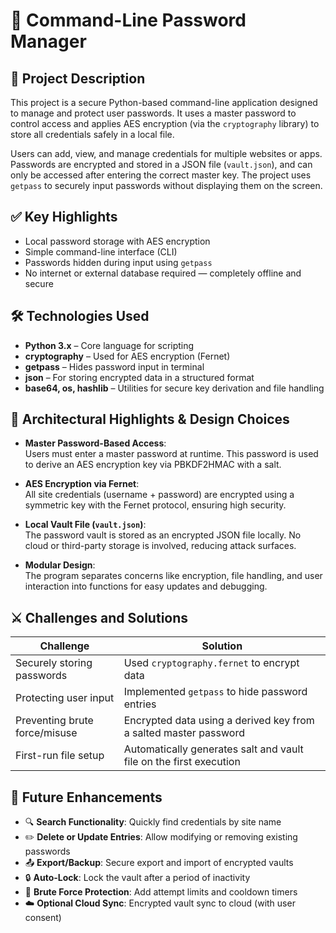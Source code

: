 # 🔐 Command-Line Password Manager

## 📄 Project Description

This project is a secure Python-based command-line application designed to manage and protect user passwords. It uses a master password to control access and applies AES encryption (via the `cryptography` library) to store all credentials safely in a local file.

Users can add, view, and manage credentials for multiple websites or apps. Passwords are encrypted and stored in a JSON file (`vault.json`), and can only be accessed after entering the correct master key. The project uses `getpass` to securely input passwords without displaying them on the screen.


## ✅ Key Highlights

- Local password storage with AES encryption  
- Simple command-line interface (CLI)  
- Passwords hidden during input using `getpass`  
- No internet or external database required — completely offline and secure


## 🛠 Technologies Used

- **Python 3.x** – Core language for scripting  
- **cryptography** – Used for AES encryption (Fernet)  
- **getpass** – Hides password input in terminal  
- **json** – For storing encrypted data in a structured format  
- **base64, os, hashlib** – Utilities for secure key derivation and file handling

## 🧱 Architectural Highlights & Design Choices

- **Master Password-Based Access**:  
  Users must enter a master password at runtime. This password is used to derive an AES encryption key via PBKDF2HMAC with a salt.

- **AES Encryption via Fernet**:  
  All site credentials (username + password) are encrypted using a symmetric key with the Fernet protocol, ensuring high security.

- **Local Vault File (`vault.json`)**:  
  The password vault is stored as an encrypted JSON file locally. No cloud or third-party storage is involved, reducing attack surfaces.

- **Modular Design**:  
  The program separates concerns like encryption, file handling, and user interaction into functions for easy updates and debugging.

## ⚔️ Challenges and Solutions

| Challenge                       | Solution                                                       |
|--------------------------------|----------------------------------------------------------------|
| Securely storing passwords      | Used `cryptography.fernet` to encrypt data                     |
| Protecting user input           | Implemented `getpass` to hide password entries                 |
| Preventing brute force/misuse   | Encrypted data using a derived key from a salted master password |
| First-run file setup            | Automatically generates salt and vault file on the first execution |


## 🔮 Future Enhancements

- 🔍 **Search Functionality**: Quickly find credentials by site name  
- ✏️ **Delete or Update Entries**: Allow modifying or removing existing passwords  
- 📤 **Export/Backup**: Secure export and import of encrypted vaults  
- 🔒 **Auto-Lock**: Lock the vault after a period of inactivity  
- 🚫 **Brute Force Protection**: Add attempt limits and cooldown timers  
- ☁️ **Optional Cloud Sync**: Encrypted vault sync to cloud (with user consent)
